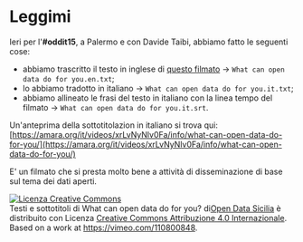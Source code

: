 # Leggimi

Ieri per l'**#oddit15**, a Palermo e con Davide Taibi, abbiamo fatto le seguenti cose:

* abbiamo trascritto il testo in inglese di [questo filmato](https://vimeo.com/110800848) -> `What can open data do for you.en.txt`;
* lo abbiamo tradotto in italiano -> `What can open data do for you.it.txt`;
* abbiamo allineato le frasi del testo in italiano con la linea tempo del filmato -> `What can open data do for you.it.srt`.


Un'anteprima della sottotitolazion in italiano si trova qui: [https://amara.org/it/videos/xrLvNyNlv0Fa/info/what-can-open-data-do-for-you/](https://amara.org/it/videos/xrLvNyNlv0Fa/info/what-can-open-data-do-for-you/)

E' un filmato che si presta molto bene a attività di disseminazione di base sul tema dei dati aperti.

<a rel="license" href="http://creativecommons.org/licenses/by/4.0/"><img alt="Licenza Creative Commons" style="border-width:0" src="https://i.creativecommons.org/l/by/4.0/88x31.png" /></a><br /><span xmlns:dct="http://purl.org/dc/terms/" property="dct:title">Testi e sottotitoli di What can open data do for you?</span> di<a xmlns:cc="http://creativecommons.org/ns#" href="https://github.com/SiciliaHub/oddit15/tree/master/traduzione%20video" property="cc:attributionName" rel="cc:attributionURL">Open Data Sicilia</a> è distribuito con Licenza <a rel="license" href="http://creativecommons.org/licenses/by/4.0/">Creative Commons Attribuzione 4.0 Internazionale</a>.<br />Based on a work at <a xmlns:dct="http://purl.org/dc/terms/" href="https://vimeo.com/110800848" rel="dct:source">https://vimeo.com/110800848</a>.
